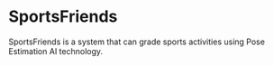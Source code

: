 # SportsFriends
SportsFriends is a system that can grade sports activities using Pose Estimation AI technology.
